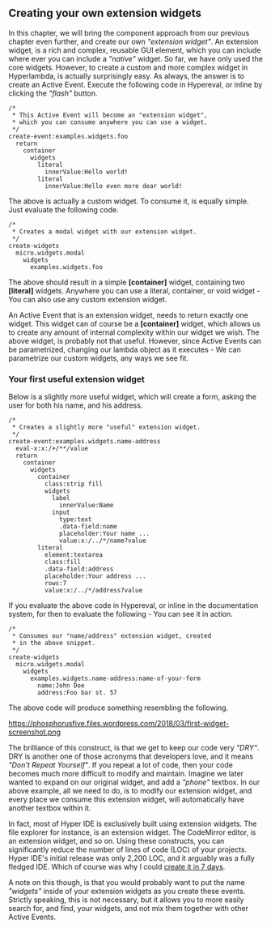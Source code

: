 ## Creating your own extension widgets

In this chapter, we will bring the component approach from our previous chapter even further, 
and create our own _"extension widget"_. An extension widget, is a rich and complex, reusable 
GUI element, which you can include where ever you can include a _"native"_ widget.
So far, we have only used the core widgets. However, to create a custom and more complex widget 
in Hyperlambda, is actually surprisingly easy. As always, the answer is to create an Active 
Event. Execute the following code in Hypereval, or inline by clicking the _"flash"_ button.

```hyperlambda-snippet
/*
 * This Active Event will become an "extension widget",
 * which you can consume anywhere you can use a widget.
 */
create-event:examples.widgets.foo
  return
    container
      widgets
        literal
          innerValue:Hello world!
        literal
          innerValue:Hello even more dear world!
```

The above is actually a custom widget. To consume it, is equally simple. Just evaluate the
following code.

```hyperlambda-snippet
/*
 * Creates a modal widget with our extension widget.
 */
create-widgets
  micro.widgets.modal
    widgets
      examples.widgets.foo
```

The above should result in a simple **[container]** widget, containing two **[literal]** widgets. 
Anywhere you can use a literal, container, or void widget - You can also use 
any custom extension widget.

An Active Event that is an extension widget, needs to return exactly one widget. This widget can 
of course be a **[container]** widget, which allows us to create any amount of 
internal complexity within our widget we wish. The above widget, is probably not that useful. 
However, since Active Events can be parametrized, changing our lambda object as it executes - 
We can parametrize our custom widgets, any ways we see fit.

### Your first useful extension widget

Below is a slightly more useful widget, which will create a form, asking the user for both his
name, and his address.

```hyperlambda-snippet
/*
 * Creates a slightly more "useful" extension widget.
 */
create-event:examples.widgets.name-address
  eval-x:x:/+/**/value
  return
    container
      widgets
        container
          class:strip fill
          widgets
            label
              innerValue:Name
            input
              type:text
              .data-field:name
              placeholder:Your name ...
              value:x:/../*/name?value
        literal
          element:textarea
          class:fill
          .data-field:address
          placeholder:Your address ...
          rows:7
          value:x:/../*/address?value
```

If you evaluate the above code in Hypereval, or inline in the documentation system, for then to evaluate the
following - You can see it in action.

```hyperlambda-snippet
/*
 * Consumes our "name/address" extension widget, created
 * in the above snippet.
 */
create-widgets
  micro.widgets.modal
    widgets
      examples.widgets.name-address:name-of-your-form
        name:John Doe
        address:Foo bar st. 57
```

The above code will produce something resembling the following.

https://phosphorusfive.files.wordpress.com/2018/03/first-widget-screenshot.png

The brilliance of this construct, is that we get to keep our code very _"DRY"_. DRY is another one of those
acronyms that developers love, and it means _"Don't Repeat Yourself"_. If you repeat a lot of code, then
your code becomes much more difficult to modify and maintain. Imagine we later wanted to expand on our 
original widget, and add a _"phone"_ textbox. In our above example, all we need to do, is to modify our
extension widget, and every place we consume this extension widget, will automatically have another textbox
within it.

In fact, most of Hyper IDE is exclusively built using extension widgets. The file explorer for instance, is
an extension widget. The CodeMirror editor, is an extension widget, and so on. Using these constructs, you
can significantly reduce the number of lines of code (LOC) of your projects. Hyper IDE's initial release
was only 2,200 LOC, and it arguably was a fully fledged IDE. Which of course was why I could 
[create it in 7 days](https://dzone.com/articles/how-i-created-a-web-based-ide-in-7-days).

A note on this though, is that you would probably want to put the name _"widgets"_ inside of your extension 
widgets as you create these events. Strictly speaking, this is not necessary, but it allows you to more easily
search for, and find, your widgets, and not mix them together with other Active Events.
